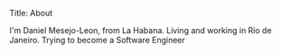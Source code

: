 Title: About

I'm Daniel Mesejo-Leon, from La Habana. Living and working in Rio de Janeiro. Trying to become a Software Engineer